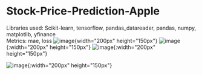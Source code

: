 # Stock-Price-Prediction-Apple
Libraries used: Scikit-learn, tensorflow, pandas_datareader, pandas, numpy, matplotlib, yfinance<br>
Metrics: mae, loss
![image](https://github.com/ravi46931/Stock-Price-Prediction-Apple-/assets/111634056/2d983fec-3c7f-49d9-b5b7-f6fee73f5c67){width="200px" height="150px"}
![image](https://github.com/ravi46931/Stock-Price-Prediction-Apple-/assets/111634056/a9da5213-2260-48e6-89ec-b3e8018fff55){:width="200px" height="150px"}
![image](https://github.com/ravi46931/Stock-Price-Prediction-Apple-/assets/111634056/01ef2e2d-a422-4682-8de1-40fb567fd8a9){:width="200px" height="150px"}

![image](https://github.com/ravi46931/Stock-Price-Prediction-Apple-/assets/111634056/55d09600-ac4b-44c5-aa63-3cd4bb7d100f){:width="200px" height="150px"}

